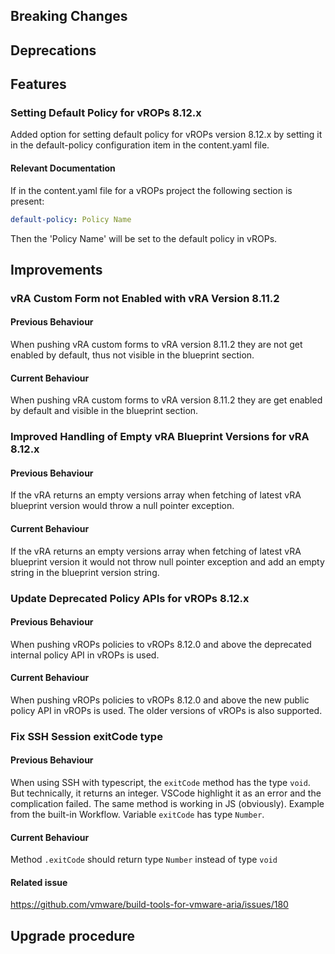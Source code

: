 [//]: # (VERSION_PLACEHOLDER DO NOT DELETE)
[//]: # (Used when working on a new release. Placed together with the Version.md)
[//]: # (Nothing here is optional. If a step must not be performed, it must be said so)
[//]: # (Do not fill the version, it will be done automatically)
[//]: # (Quick Intro to what is the focus of this release)

## Breaking Changes
[//]: # (### *Breaking Change*)
[//]: # (Describe the breaking change AND explain how to resolve it)
[//]: # (You can utilize internal links /e.g. link to the upgrade procedure, link to the improvement|deprecation that introduced this/)


## Deprecations
[//]: # (### *Deprecation*)
[//]: # (Explain what is deprecated and suggest alternatives)


[//]: # (Features -> New Functionality)
## Features
[//]: # (### *Feature Name*)
[//]: # (Describe the feature)
[//]: # (Optional But higlhy recommended Specify *NONE* if missing)
[//]: # (#### Relevant Documentation)

### Setting Default Policy for vROPs 8.12.x

Added option for setting default policy for vROPs version 8.12.x by setting it in the default-policy configuration item in the content.yaml file.

#### Relevant Documentation
If in the content.yaml file for a vROPs project the following section is present:

```yaml
default-policy: Policy Name
```

Then the 'Policy Name' will be set to the default policy in vROPs.


[//]: # (Improvements -> Bugfixes/hotfixes or general improvements)
## Improvements
[//]: # (### *Improvement Name* )
[//]: # (Talk ONLY regarding the improvement)
[//]: # (Optional But higlhy recommended)
[//]: # (#### Previous Behavior)
[//]: # (Explain how it used to behave, regarding to the change)
[//]: # (Optional But higlhy recommended)
[//]: # (#### New Behavior)
[//]: # (Explain how it behaves now, regarding to the change)
[//]: # (Optional But higlhy recommended Specify *NONE* if missing)
[//]: # (#### Relevant Documentation)

### vRA Custom Form not Enabled with vRA Version 8.11.2

#### Previous Behaviour
When pushing vRA custom forms to vRA version 8.11.2 they are not get enabled by default, thus not visible in the blueprint section.

#### Current Behaviour
When pushing vRA custom forms to vRA version 8.11.2 they are get enabled by default and visible in the blueprint section.

### Improved Handling of Empty vRA Blueprint Versions for vRA 8.12.x

#### Previous Behaviour
If the vRA returns an empty versions array when fetching of latest vRA blueprint version would throw a null pointer exception.

#### Current Behaviour
If the vRA returns an empty versions array when fetching of latest vRA blueprint version it would not throw null pointer exception and add an empty string in the blueprint version string.

### Update Deprecated Policy APIs for vROPs 8.12.x

#### Previous Behaviour
When pushing vROPs policies to vROPs 8.12.0 and above the deprecated internal policy API in vROPs is used.

#### Current Behaviour
When pushing vROPs policies to vROPs 8.12.0 and above the new public policy API in vROPs is used. The older versions of vROPs is also supported.

### Fix SSH Session exitCode type

#### Previous Behaviour
When using SSH with typescript, the `exitCode` method has the type `void`. But technically, it returns an integer. VSCode highlight it as an error and the complication failed. The same method is working in JS (obviously). Example from the built-in Workflow. Variable `exitCode` has type `Number`.

#### Current Behaviour
Method `.exitCode` should return type `Number` instead of type `void`

#### Related issue
<https://github.com/vmware/build-tools-for-vmware-aria/issues/180>

## Upgrade procedure
[//]: # (Explain in details if something needs to be done)

[//]: # (## Changelog)
[//]: # (Pull request links)
